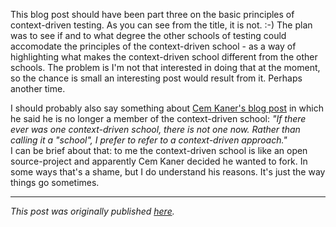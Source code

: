 <!--
.. title: The Seven Basic Principles of the Context-Driven School - part not-three
.. slug: the-seven-basic-principles-of-the-context-driven-school-part-not-three
.. date: 2012-03-30 16:26:26 UTC+02:00
.. tags: context-driven testing, software testing
.. category: philosophy of testing
.. link: 
.. description:
.. type: text
-->

This blog post should have been part three on the basic principles of context-driven testing. As you can see from the title, it is not. :-) The plan was to see if and to what degree the other schools of testing could accomodate the principles of the context-driven school - as a way of highlighting what makes the context-driven school different from the other schools. The problem is I'm not that interested in doing that at the moment, so the chance is small an interesting post would result from it. Perhaps another time.

<!-- TEASER_END -->

I should probably also say something about [Cem Kaner's blog post](http://context-driven-testing.com/?p=23) in which he said he is no longer a member of the context-driven school: *"If there ever was one context-driven school, there is not one now. Rather than calling it a "school", I prefer to refer to a context-driven approach."*  
I can be brief about that: to me the context-driven school is like an open source-project and apparently Cem Kaner decided he wanted to fork. In some ways that's a shame, but I do understand his reasons. It's just the way things go sometimes.

---

*This post was originally published [here](https://testingcurve.wordpress.com/2012/03/30/the-seven-basic-principles-of-the-context-driven-school-part-not-three/).*